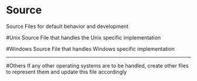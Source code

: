 # Source
Source Files for default behavior and development

#Unix
Source File that handles the Unix specific implementation

#Windows
Source File that handles Windows specific implementation

---
#Others
If any other operating systems are to be handled, create other files to represent them and update this file accordingly
